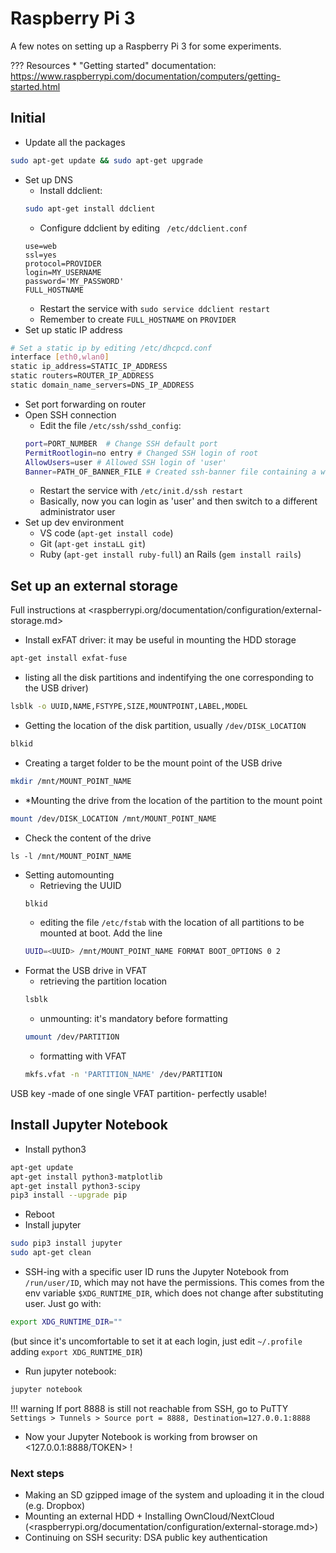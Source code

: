 # Raspberry Pi 3

A few notes on setting up a Raspberry Pi 3 for some experiments.

??? Resources
    * "Getting started" documentation: <https://www.raspberrypi.com/documentation/computers/getting-started.html> 

## Initial
* Update all the packages
```bash
sudo apt-get update && sudo apt-get upgrade
```
* Set up DNS
    * Install ddclient:
    ```bash
    sudo apt-get install ddclient
    ``` 
    * Configure ddclient by editing ` /etc/ddclient.conf`
    ```
	use=web 
	ssl=yes 
	protocol=PROVIDER
	login=MY_USERNAME
	password='MY_PASSWORD'
	FULL_HOSTNAME
    ```
    * Restart the service with `sudo service ddclient restart`
    * Remember to create `FULL_HOSTNAME` on `PROVIDER`
* Set up static IP address
```bash
# Set a static ip by editing /etc/dhcpcd.conf
interface [eth0,wlan0] 
static ip_address=STATIC_IP_ADDRESS
static routers=ROUTER_IP_ADDRESS
static domain_name_servers=DNS_IP_ADDRESS
```
* Set port forwarding on router
* Open SSH connection
    * Edit the file `/etc/ssh/sshd_config`:
    ```bash
    port=PORT_NUMBER  # Change SSH default port 
    PermitRootlogin=no entry # Changed SSH login of root 
    AllowUsers=user # Allowed SSH login of 'user'
    Banner=PATH_OF_BANNER_FILE # Created ssh-banner file containing a warning, then edited Banner entry with the path
    ```
    * Restart the service with `/etc/init.d/ssh restart`
    * Basically, now you can login as 'user' and then switch to a different administrator user
* Set up dev environment
  * VS code (`apt-get install code`)
  * Git (`apt-get instaLL git`)
  * Ruby (`apt-get install ruby-full`) an Rails (`gem install rails`)

## Set up an external storage
Full instructions at <raspberrypi.org/documentation/configuration/external-storage.md>

* Install exFAT driver: it may be useful in mounting the HDD storage
```bash
apt-get install exfat-fuse
```	
* listing all the disk partitions and indentifying the one corresponding to the USB driver)
```bash
lsblk -o UUID,NAME,FSTYPE,SIZE,MOUNTPOINT,LABEL,MODEL 
```  
* Getting the location of the disk partition, usually `/dev/DISK_LOCATION`
```bash
blkid
```
* Creating a target folder to be the mount point of the USB drive
```bash
mkdir /mnt/MOUNT_POINT_NAME 
```
* *Mounting the drive from the location of the partition to the mount point
```bash
mount /dev/DISK_LOCATION /mnt/MOUNT_POINT_NAME
```
* Check the content of the drive
```
ls -l /mnt/MOUNT_POINT_NAME
```
* Setting automounting
    * Retrieving the UUID
    ```bash
    blkid
    ```
    * editing the file `/etc/fstab` with the location of all partitions to be mounted at boot. Add the line
    ```bash
    UUID=<UUID> /mnt/MOUNT_POINT_NAME FORMAT BOOT_OPTIONS 0 2
    ```
* Format the USB drive in VFAT
    * retrieving the partition location
    ```bash
    lsblk
    ```
    * unmounting: it's mandatory before formatting
    ```bash
    umount /dev/PARTITION
    ```
    * formatting with VFAT
    ```bash
    mkfs.vfat -n 'PARTITION_NAME' /dev/PARTITION  
    ```
USB key -made of one single VFAT partition- perfectly usable!

## Install Jupyter Notebook

* Install python3
```bash
apt-get update
apt-get install python3-matplotlib
apt-get install python3-scipy
pip3 install --upgrade pip
```
* Reboot
* Install jupyter
```bash
sudo pip3 install jupyter
sudo apt-get clean
```
* SSH-ing with a specific user ID runs the Jupyter Notebook from `/run/user/ID`, which may not have the permissions. 
This comes from the env variable `$XDG_RUNTIME_DIR`, which does not change after substituting user. Just go with:
```bash
export XDG_RUNTIME_DIR=""
```
(but since it's uncomfortable to set it at each login, just edit `~/.profile` adding `export XDG_RUNTIME_DIR`)
* Run jupyter notebook:
```bash
jupyter notebook
```
!!! warning
    If port 8888 is still not reachable from SSH, go to PuTTY `Settings > Tunnels > Source port = 8888, Destination=127.0.0.1:8888`
* Now your Jupyter Notebook is working from browser on <127.0.0.1:8888/TOKEN> !

### Next steps
* Making an SD gzipped image of the system and uploading it in the cloud (e.g. Dropbox)
* Mounting an external HDD + Installing OwnCloud/NextCloud (<raspberrypi.org/documentation/configuration/external-storage.md>)
* Continuing on SSH security: DSA public key authentication